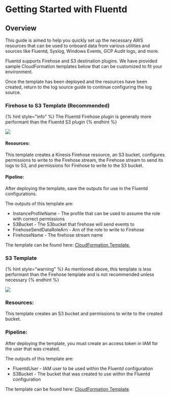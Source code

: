 # Getting Started with Fluentd

## Overview

This guide is aimed to help you quickly set up the necessary AWS resources that can be used to onboard data from various utilities and sources like Fluentd, Syslog, Windows Events, GCP Audit logs, and more.

Fluentd supports Firehose and S3 destination plugins. We have provided sample CloudFormation templates below that can be customized to fit your environment.

Once the template has been deployed and the resources have been created, return to the log source guide to continue configuring the log source.

### Firehose to S3 Template (Recommended) <a href="#firehose-to-s3-template-recommended" id="firehose-to-s3-template-recommended"></a>

{% hint style="info" %}
The Fluentd Firehose plugin is generally more performant than the Fluentd S3 plugin
{% endhint %}

![](<../../../../.gitbook/assets/image (24).png>)

#### **Resources**:

This template creates a Kinesis Firehose resource, an S3 bucket, configures permissions to write to the Firehose stream, the Firehose stream to send its logs to S3, and permissions for Firehose to write to the S3 bucket.

#### **Pipeline:**

After deploying the template, save the outputs for use in the Fluentd configurations.

The outputs of this template are:

* InstanceProfileName - The profile that can be used to assume the role with correct permissions
* S3Bucket - The S3bucket that firehose will send events to
* FirehoseSendDataRoleArn - Arn of the role to write to Firehose
* FirehoseName - The firehose stream name

The template can be found here: [CloudFormation Template.](https://github.com/panther-labs/panther-auxiliary/blob/main/cloudformation/panther-fluentd-firehose.yml)

### S3 Template <a href="#s3-template" id="s3-template"></a>

{% hint style="warning" %}
As mentioned above, this template is less performant than the Firehose template and is not recommended unless necessary
{% endhint %}

![](<../../.gitbook/assets/image (25).png>)

### **Resources**:

This template creates an S3 bucket and permissions to write to the created bucket.

### **Pipeline:**

After deploying the template, you must create an access token in IAM for the user that was created.

The outputs of this template are:

* FluentdUser - IAM user to be used within the Fluentd configuration
* S3Bucket - The bucket that was created to use within the Fluentd configuration

The template can be found here: [CloudFormation Template](https://github.com/panther-labs/panther-auxiliary/blob/main/cloudformation/panther-fluentd-s3.yml).

